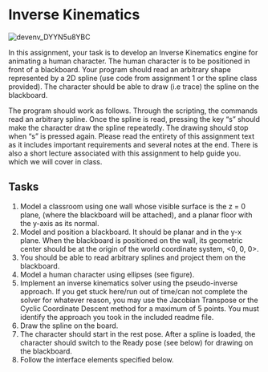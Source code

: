 # Inverse Kinematics

![devenv_DYYN5u8YBC](https://user-images.githubusercontent.com/76612427/156911823-b4b28480-3e25-4177-aab2-9a7691f8b6c3.gif)

In this assignment, your task is to develop an Inverse Kinematics engine for animating a human character. The human character is to be positioned in front of a blackboard. Your program should read an arbitrary shape represented by a 2D spline (use code from assignment 1 or the spline class provided). The character should be able to draw (i.e trace) the spline on the blackboard.

The program should work as follows. Through the scripting, the commands read an arbitrary spline. Once the spline is read, pressing the key “s” should make the character draw the spline repeatedly. The drawing should stop when “s” is pressed again. Please read the entirety of this assignment text as it includes important requirements and several notes at the end. There is also a short lecture associated with this assignment to help guide you. which we will cover in class.

## Tasks

1. Model a classroom using one wall whose visible surface is the z = 0 plane, (where the blackboard will be attached), and a planar floor with the y-axis as its normal.
1. Model and position a blackboard. It should be planar and in the y-x plane. When the blackboard is positioned on the wall, its geometric center should be at the origin of the world coordinate system, <0, 0, 0>.
1. You should be able to read arbitrary splines and project them on the blackboard.
1. Model a human character using ellipses (see figure).
1. Implement an inverse kinematics solver using the pseudo-inverse approach. If you get stuck here/run out of time/can not complete the solver for whatever reason, you may use the Jacobian Transpose or the Cyclic Coordinate Descent method for a maximum of 5 points. You must identify the approach you took in the included readme file.
1. Draw the spline on the board.
1. The character should start in the rest pose. After a spline is loaded, the character should switch to the Ready pose (see below) for drawing on the blackboard.
1. Follow the interface elements specified below.
